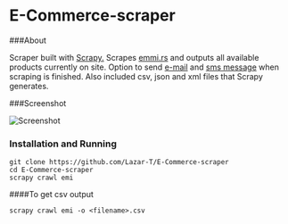 E-Commerce-scraper
==================

###About

Scraper built with [Scrapy.](http://scrapy.org/) Scrapes [emmi.rs](http://emmi.rs/naslovna_stranica.1.html) and outputs all available products currently on site. Option to send [e-mail](https://docs.python.org/2/library/smtplib.html) and [sms message](https://www.twilio.com/) when scraping is finished.
Also included csv, json and xml files that Scrapy generates.

###Screenshot

![Screenshot](http://i.imgur.com/nitKLQg.png)

### Installation and Running
```
git clone https://github.com/Lazar-T/E-Commerce-scraper
cd E-Commerce-scraper
scrapy crawl emi
```
####To get csv output
```
scrapy crawl emi -o <filename>.csv
```



